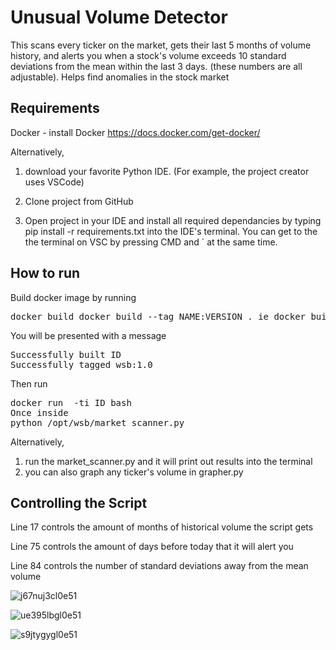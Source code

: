 # Unusual Volume Detector

This scans every ticker on the market, gets their last 5 months of volume history, and alerts you when a stock's volume exceeds 10 standard deviations from the mean within the last 3 days. (these numbers are all adjustable).  Helps find anomalies in the stock market

## Requirements

Docker - install Docker https://docs.docker.com/get-docker/

Alternatively,

1) download your favorite Python IDE. (For example, the project creator uses VSCode)

2) Clone project from GitHub

3) Open project in your IDE and install all required dependancies by typing pip install -r requirements.txt into the IDE's terminal. You can get to the the terminal on VSC by pressing CMD and ` at the same time.

## How to run
Build docker image by running
<pre>
docker build docker build --tag NAME:VERSION . ie docker build --tag wsb:1.0 .
</pre>
You will be presented with a message
<pre>
Successfully built ID
Successfully tagged wsb:1.0
</pre>
Then run
<pre>
docker run  -ti ID bash
Once inside
python /opt/wsb/market_scanner.py
</pre>

Alternatively,
1) run the market_scanner.py and it will print out results into the terminal
2) you can also graph any ticker's volume in grapher.py

## Controlling the Script
Line 17 controls the amount of months of historical volume the script gets

Line 75 controls the amount of days before today that it will alert you

Line 84 controls the number of standard deviations away from the mean volume



![j67nuj3cl0e51](https://user-images.githubusercontent.com/28206070/88943805-8d1ea080-d251-11ea-81ed-04138e21bf1f.png)

![ue395lbgl0e51](https://user-images.githubusercontent.com/28206070/88943804-8d1ea080-d251-11ea-8c03-3f42da8849f6.png)

![s9jtygygl0e51](https://user-images.githubusercontent.com/28206070/88943801-8c860a00-d251-11ea-833b-8e7685360ab2.png)
